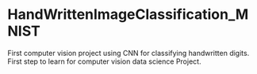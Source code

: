 # HandWrittenImageClassification_MNIST

First computer vision project using CNN for classifying handwritten digits.
First step to learn for computer vision data science Project.
